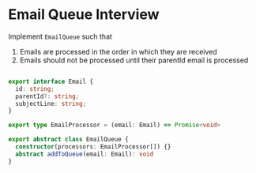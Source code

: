 # Email Queue Interview

Implement `EmailQueue` such that
1. Emails are processed in the order in which they are received
2. Emails should not be processed until their parentId email is processed

```ts

export interface Email {
  id: string;
  parentId?: string;
  subjectLine: string;
}

export type EmailProcessor = (email: Email) => Promise<void>

export abstract class EmailQueue {
  constructor(processors: EmailProcessor[]) {}
  abstract addToQueue(email: Email): void
}

```
